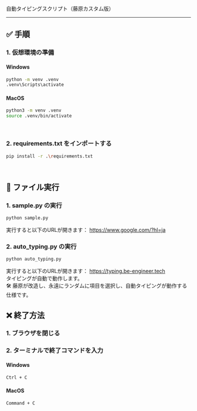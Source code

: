 自動タイピングスクリプト（藤原カスタム版）

---

## ✅ 手順

### 1. 仮想環境の準備

#### Windows

```bash
python -m venv .venv
.venv\Scripts\activate
```

#### MacOS

```bash
python3 -m venv .venv
source .venv/bin/activate
```
<br>

### 2. requirements.txt をインポートする

```bash
pip install -r .\requirements.txt
```
<br>

## 🚀 ファイル実行

### 1. sample.py の実行

```bash
python sample.py
```

実行すると以下のURLが開きます：
https://www.google.com/?hl=ja
<br>

### 2. auto_typing.py の実行

```bash
python auto_typing.py
```
実行すると以下のURLが開きます：
https://typing.be-engineer.tech
<br>
タイピングが自動で動作します。
<br>
🛠 藤原が改造し、永遠にランダムに項目を選択し、自動タイピングが動作する仕様です。
<br>

## ❌ 終了方法

### 1. ブラウザを閉じる
### 2. ターミナルで終了コマンドを入力
#### Windows

```bash
Ctrl + C
```

#### MacOS
```bash
Command + C
```